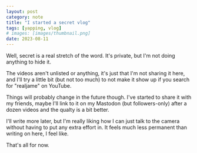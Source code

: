 ```yaml
---
layout: post
category: note
title: "I started a secret vlog"
tags: [yapping, vlog]
# images: [images/thumbnail.png]
date: 2023-08-11
---
```

Well, secret is a real stretch of the word. It's private, but I'm not doing anything to hide it.<!--more-->

The videos aren't unlisted or anything, it's just that I'm not sharing it here, and I'll try a little bit (but not too much) to not make it show up if you search for "realjame" on YouTube.

Things will probably change in the future though. I've started to share it with my friends, maybe I'll link to it on my Mastodon (but followers-only) after a dozen videos and the qualty is a bit better.

I'll write more later, but I'm really liking how I can just talk to the camera without having to put any extra effort in. It feels much less permanent than writing on here, I feel like.

That's all for now.